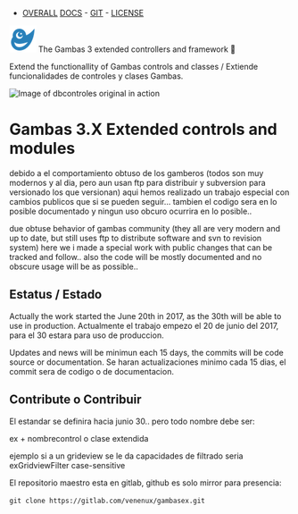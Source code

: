 - [OVERALL](LIBRERIASYCOMPONENTES.md) [DOCS](https://gitlab.com/venenux/gambasex/blob/master/docs/README.md) - [GIT](https://gitlab.com/venenux/gambasex) - [LICENSE](https://gitlab.com/venenux/gambasex/blob/master/LICENSE.md)

![GEX](icon.png) The Gambas 3 extended controllers and framework :whale2:

Extend the functionallity of Gambas controls and classes / Extiende funcionalidades de controles y clases Gambas.

![Image of dbcontroles original in action](https://www.gambas-es.org/files/images/38/dbcontroles.png)

# Gambas 3.X Extended controls and modules

debido a el comportamiento obtuso de los gamberos
(todos son muy modernos y al dia, pero aun usan ftp para distribuir y subversion para versionado los que versionan)
aqui hemos realizado un trabajo especial con cambios publicos que si se pueden seguir...
tambien el codigo sera en lo posible documentado y ningun uso obcuro ocurrira en lo posible..

due obtuse behavior of gambas community 
(they all are very modern and up to date, but still uses ftp to distribute software and svn to revision system)
here we i made a special work with public changes that can be tracked and follow..
also the code will be mostly documented and no obscure usage will be as possible..

## Estatus / Estado

Actually the work started the June 20th in 2017, as the 30th will be able to use in production.
Actualmente el trabajo empezo el 20 de junio del 2017, para el 30 estara para uso de produccion.

Updates and news will be minimun each 15 days, the commits will be code source or documentation.
Se haran actualizaciones minimo cada 15 dias, el commit sera de codigo o de documentacion.

## Contribute o Contribuir

El estandar se definira hacia junio 30.. pero todo nombre debe ser:

ex + nombrecontrol o clase extendida

ejemplo si a un grideview se le da capacidades de filtrado seria exGridviewFilter case-sensitive

El repositorio maestro esta en gitlab, github es solo mirror para presencia:

`git clone https://gitlab.com/venenux/gambasex.git`
